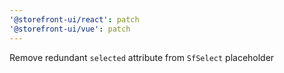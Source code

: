 ```yaml
---
'@storefront-ui/react': patch
'@storefront-ui/vue': patch
---
```


Remove redundant `selected` attribute from `SfSelect` placeholder
